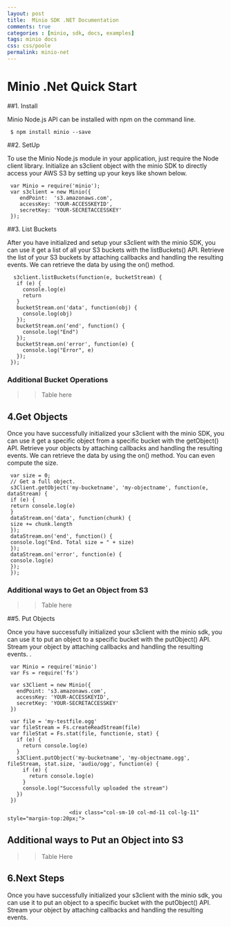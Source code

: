 ```yaml
---
layout: post
title:  Minio SDK .NET Documentation
comments: true
categories : [minio, sdk, docs, examples]
tags: minio docs 
css: css/poole
permalink: minio-net 
---
```

 
# Minio .Net Quick Start

 
##1. Install

Minio Node.js API can be installed with npm on the command line.

     $ npm install minio --save
    					 

##2. SetUp

 To use the Minio Node.js module in your application, just require the Node client library. Initialize an s3client object with the minio SDK to directly access your AWS S3 by setting up your keys like shown below.

     var Minio = require('minio'); 
     var s3client = new Minio({
     	endPoint:  's3.amazonaws.com',
     	accessKey: 'YOUR-ACCESSKEYID',
     	secretKey: 'YOUR-SECRETACCESSKEY'
     });

    					 

##3. List Buckets

 After you have initialized and setup your s3client with the minio SDK, you can use it get a list of all your S3 buckets with the listBuckets() API. Retrieve the list of your S3 buckets by attaching callbacks and handling the resulting events. We can retrieve the data by using the on() method.

      s3client.listBuckets(function(e, bucketStream) {
       if (e) {
         console.log(e)
         return
       }
       bucketStream.on('data', function(obj) {
         console.log(obj)
       });
       bucketStream.on('end', function() {
         console.log("End")
       });
       bucketStream.on('error', function(e) {
         console.log("Error", e)
       });
     });

    					 
### Additional Bucket Operations

  >> Table here

## 4.Get Objects

 Once you have successfully initialized your s3client with the minio SDK, you can use it get a specific object from a specific bucket with the getObject() API. Retrieve your objects by attaching callbacks and handling the resulting events. We can retrieve the data by using the on() method. You can even compute the size.

     var size = 0;
     // Get a full object.
     s3Client.getObject('my-bucketname', 'my-objectname', function(e, dataStream) {
     if (e) {
     return console.log(e)
     }
     dataStream.on('data', function(chunk) {
     size += chunk.length
     });
     dataStream.on('end', function() {
     console.log("End. Total size = " + size)
     });
     dataStream.on('error', function(e) {
     console.log(e)
     });
     });  

     	   					 
### Additional ways to Get an Object from S3

  >>Table here

##5. Put Objects

 Once you have successfully initialized your s3client with the minio sdk, you can use it to put an object to a specific bucket with the putObject() API. Stream your object by attaching callbacks and handling the resulting events.  .

     var Minio = require('minio')
     var Fs = require('fs')

     var s3Client = new Minio({
       endPoint: 's3.amazonaws.com',
       accessKey: 'YOUR-ACCESSKEYID',
       secretKey: 'YOUR-SECRETACCESSKEY'
     })

     var file = 'my-testfile.ogg'
     var fileStream = Fs.createReadStream(file)
     var fileStat = Fs.stat(file, function(e, stat) {
       if (e) {
         return console.log(e)
       }
       s3Client.putObject('my-bucketname', 'my-objectname.ogg', fileStream, stat.size, 'audio/ogg', function(e) {
         if (e) {
           return console.log(e)
         }
         console.log("Successfully uploaded the stream")
       })
     })

     					<div class="col-sm-10 col-md-11 col-lg-11" style="margin-top:20px;">

## Additional ways to Put an Object into S3

  >> Table Here

## 6.Next Steps

 Once you have successfully initialized your s3client with the minio sdk, you can use it to put an object to a specific bucket with the putObject() API. Stream your object by attaching callbacks and handling the resulting events. 
